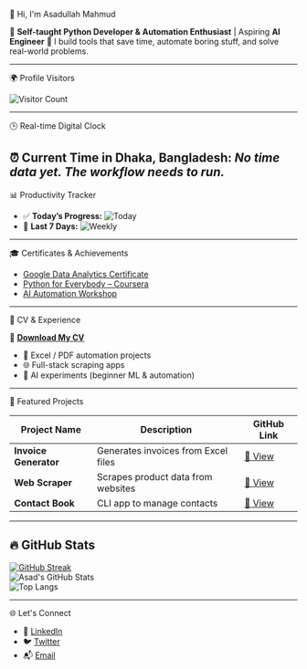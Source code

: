  👋 Hi, I'm Asadullah Mahmud

🎯 **Self-taught Python Developer & Automation Enthusiast** | Aspiring **AI Engineer** 🚀 I build tools that save time, automate boring stuff, and solve real-world problems.

---

 🌍 Profile Visitors

![Visitor Count](https://komarev.com/ghpvc/?username=asadnexus&label=Visitors&color=blue&style=flat-square)

---

 🕒 Real-time Digital Clock

⏰ **Current Time in Dhaka, Bangladesh:**
*No time data yet. The workflow needs to run.*
---

 📊 Productivity Tracker

- ✅ **Today’s Progress:** ![Today](https://img.shields.io/endpoint?url=https://raw.githubusercontent.com/asadnexus/asadnexus/main/.github/today.json)
- 📅 **Last 7 Days:** ![Weekly](https://img.shields.io/endpoint?url=https://raw.githubusercontent.com/asadnexus/asadnexus/main/.github/week.json)

---

 🎓 Certificates & Achievements

- [Google Data Analytics Certificate](https://your-certificate-link.com)
- [Python for Everybody – Coursera](https://your-certificate-link.com)
- [AI Automation Workshop](https://your-certificate-link.com)

---

 📄 CV & Experience

📌 **[Download My CV](https://drive.google.com/file/d/1lrVK44NBYWK8bt6qYaiiWbhdVXmZS541/view?usp=drivesdk)**
- 📝 Excel / PDF automation projects
- 🌐 Full-stack scraping apps
- 🤖 AI experiments (beginner ML & automation)

---

 🚀 Featured Projects

| Project Name          | Description                                 | GitHub Link                                                 |
| ----------------------| ------------------------------------------- | ----------------------------------------------------------- |
| **Invoice Generator** | Generates invoices from Excel files          | [🔗 View](https://github.com/asad-ai-dev/invoice-generator) |
| **Web Scraper** | Scrapes product data from websites           | [🔗 View](https://github.com/asad-ai-dev/web-scraper)       |
| **Contact Book** | CLI app to manage contacts                   | [🔗 View](https://github.com/asad-ai-dev/contact-book)      |

---

## 🔥 GitHub Stats

[![GitHub Streak](https://streak-stats.demolab.com/?user=asadnexus&theme=radical&border_radius=10)](https://git.io/streak-stats)  
![Asad's GitHub Stats](https://github-readme-stats.vercel.app/api?username=asadnexus&show_icons=true&theme=radical)  
![Top Langs](https://github-readme-stats.vercel.app/api/top-langs/?username=asadnexus&layout=compact&theme=radical)

---

 🌐 Let's Connect

- 🔗 [LinkedIn](https://linkedin.com/in/asadnexus)
- 🐦 [Twitter](https://twitter.com/asadnexus37)
- 📬 [Email](mailto:asadullahmahmud2004@outlook.com)
